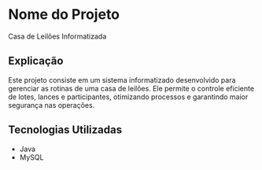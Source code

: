 # Nome do Projeto
Casa de Leilões Informatizada

## Explicação
Este projeto consiste em um sistema informatizado desenvolvido para gerenciar as rotinas de uma casa de leilões. Ele permite o controle eficiente de lotes, lances e participantes, otimizando processos e garantindo maior segurança nas operações.

## Tecnologias Utilizadas
- Java
- MySQL
